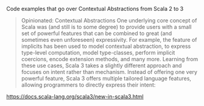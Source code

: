 Code examples that go over Contextual Abstractions from Scala 2 to 3

> Opinionated: Contextual Abstractions
> One underlying core concept of Scala was (and still is to some degree) to provide users with a small set of powerful features that can be combined to great (and sometimes even unforeseen) expressivity. For example, the feature of implicits has been used to model contextual abstraction, to express type-level computation, model type-classes, perform implicit coercions, encode extension methods, and many more. Learning from these use cases, Scala 3 takes a slightly different approach and focuses on intent rather than mechanism. Instead of offering one very powerful feature, Scala 3 offers multiple tailored language features, allowing programmers to directly express their intent:

https://docs.scala-lang.org/scala3/new-in-scala3.html